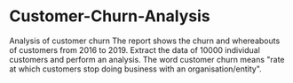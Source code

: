 # Customer-Churn-Analysis
Analysis of customer churn  The report shows the churn and whereabouts of customers from 2016 to 2019. Extract the data of 10000 individual customers and perform an analysis. The word customer churn means "rate at which customers stop doing business with an organisation/entity".
